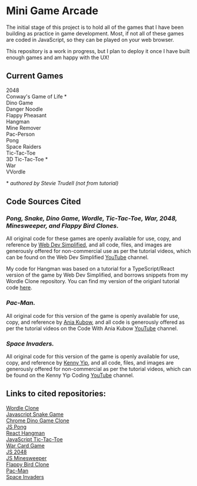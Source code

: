 # Mini Game Arcade

The initial stage of this project is to hold all of the games that I have been building as practice in game development. Most, if not all of these games are coded in JavaScript, so they can be played on your web browser.

This repository is a work in progress, but I plan to deploy it once I have built enough games and am happy with the UX!

## Current Games

2048\
Conway's Game of Life \*\
Dino Game\
Danger Noodle\
Flappy Pheasant\
Hangman\
Mine Remover\
Pac-Person\
Pong\
Space Raiders\
Tic-Tac-Toe\
3D Tic-Tac-Toe \*\
War\
VVordle

\* _authored by Stevie Trudell (not from tutorial)_

## Code Sources Cited

### _Pong, Snake, Dino Game, Wordle, Tic-Tac-Toe, War, 2048, Minesweeper, and Flappy Bird Clones._

All original code for these games are openly available for use, copy, and reference by [Web Dev Simplified](https://github.com/WebDevSimplified), and all code, files, and images are generously offered for non-commercial use as per the tutorial videos, which can be found on the Web Dev Simplified [YouTube](https://www.youtube.com/@WebDevSimplified) channel.

My code for Hangman was based on a tutorial for a TypeScript/React version of the game by Web Dev Simplified, and borrows snippets from my Wordle Clone repository. You can find my version of the origianl tutorial code [here](https://github.com/strudelAndCoffee/react-ts-guess-the-word).

### _Pac-Man._

All original code for this version of the game is openly available for use, copy, and reference by [Ania Kubow](https://github.com/kubowania), and all code is generously offered as per the tutorial videos on the Code With Ania Kubow [YouTube](https://www.youtube.com/@AniaKubow) channel.

### _Space Invaders._

All original code for this version of the game is openly available for use, copy, and reference by [Kenny Yip](https://github.com/ImKennyYip), and all code, files, and images are generously offered for non-commercial as per the tutorial videos, which can be found on the Kenny Yip Coding [YouTube](https://www.youtube.com/@KennyYipCoding) channel.

## Links to cited repositories:

[Wordle Clone](https://github.com/WebDevSimplified/wordle-clone)\
[Javascript Snake Game](https://github.com/WebDevSimplified/Javascript-Snake-Game)\
[Chrome Dino Game Clone](https://github.com/WebDevSimplified/chrome-dino-game-clone)\
[JS Pong](https://github.com/WebDevSimplified/js-pong)\
[React Hangman](https://github.com/WebDevSimplified/react-hangman)\
[JavaScript Tic-Tac-Toe](https://github.com/WebDevSimplified/JavaScript-Tic-Tac-Toe)\
[War Card Game](https://github.com/WebDevSimplified/War-Card-Game)\
[JS 2048](https://github.com/WebDevSimplified/js-2048)\
[JS Minesweeper](https://github.com/WebDevSimplified/JavaScript-Simplified-Advanced-Projects/tree/main/15-minesweeper/after)\
[Flappy Bird Clone](https://github.com/WebDevSimplified/flappy-bird-clone)\
[Pac-Man](https://github.com/kubowania/pac-man)\
[Space Invaders](https://github.com/ImKennyYip/space-invaders)
